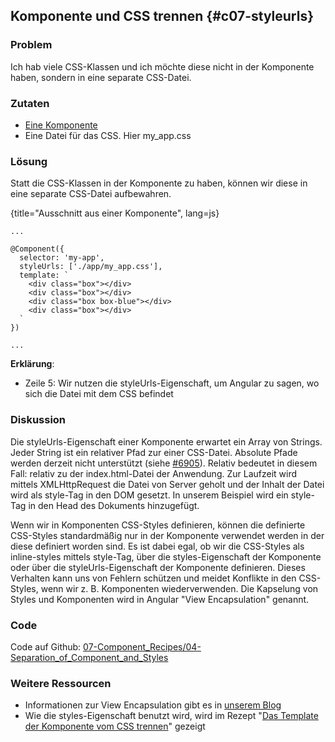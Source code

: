 ## Komponente und CSS trennen {#c07-styleurls}

### Problem

Ich hab viele CSS-Klassen und ich möchte diese nicht in der Komponente haben, sondern in eine separate CSS-Datei.

### Zutaten

* [Eine Komponente](#c02-component-definition)
* Eine Datei für das CSS. Hier my\_app.css

### Lösung

Statt die CSS-Klassen in der Komponente zu haben, können wir diese in eine separate CSS-Datei aufbewahren.

{title="Ausschnitt aus einer Komponente", lang=js}
```
...

@Component({
  selector: 'my-app',
  styleUrls: ['./app/my_app.css'],
  template: `
    <div class="box"></div>
    <div class="box"></div>
    <div class="box box-blue"></div>
    <div class="box"></div>
  `
})

...
```

__Erklärung__:

* Zeile 5: Wir nutzen die styleUrls-Eigenschaft, um Angular zu sagen, wo sich die Datei mit dem CSS befindet

### Diskussion

Die styleUrls-Eigenschaft einer Komponente erwartet ein Array von Strings.
Jeder String ist ein relativer Pfad zur einer CSS-Datei.
Absolute Pfade werden derzeit nicht unterstützt (siehe [#6905](https://github.com/angular/angular/issues/6905)).
Relativ bedeutet in diesem Fall: relativ zu der index.html-Datei der Anwendung.
Zur Laufzeit wird mittels XMLHttpRequest die Datei von Server geholt und der Inhalt der Datei wird als style-Tag in den DOM gesetzt.
In unserem Beispiel wird ein style-Tag in den Head des Dokuments hinzugefügt.

Wenn wir in Komponenten CSS-Styles definieren, können die definierte CSS-Styles standardmäßig nur in der Komponente verwendet werden in der diese definiert worden sind.
Es ist dabei egal, ob wir die CSS-Styles als inline-styles mittels style-Tag, über die styles-Eigenschaft der Komponente oder über die styleUrls-Eigenschaft der Komponente definieren.
Dieses Verhalten kann uns von Fehlern schützen und meidet Konflikte in den CSS-Styles, wenn wir z. B. Komponenten wiederverwenden. Die Kapselung von Styles und Komponenten wird in Angular "View Encapsulation" genannt.

### Code

Code auf Github: [07-Component\_Recipes/04-Separation\_of\_Component\_and\_Styles](https://github.com/jsperts/angular2_kochbuch_code/tree/master/07-Component_Recipes/04-Separation_of_Component_and_Styles)

### Weitere Ressourcen

* Informationen zur View Encapsulation gibt es in [unserem Blog](https://jsperts.de/blog/angular2-view-kapselung/)
* Wie die styles-Eigenschaft benutzt wird, wird im Rezept "[Das Template der Komponente vom CSS trennen](#c07-styles)" gezeigt

